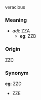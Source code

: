 veracious
### Meaning
+ _adj_: ZZA
    + __eg__: ZZB

### Origin

ZZC

### Synonym

__eg__: ZZD

+ ZZE


